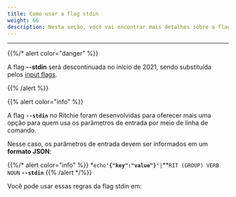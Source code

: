 ```yaml
---
title: Como usar a flag stdin
weight: 66
description: Nesta seção, você vai encontrar mais detalhes sobre a flag stdin.
---
```


---

{{%/* alert color="danger" %}}

A flag **--stdin** será descontinuada no início de 2021, sendo substituída pelos [input flags](../../como-usar-input-flags/).

{{% /alert %}}

{{% alert color="info" %}}

A flag **`--stdin`** no Ritchie foram desenvolvidas para oferecer mais uma opção para quem usa os parâmetros de entrada por meio de linha de comando.   
  
Nesse caso, os parâmetros de entrada devem ser informados em um **formato JSON**:  
  
{{%/* alert color="info" %}}
*`echo`**`'{"key":"value"}'`**`|`**`RIT (GROUP) VERB NOUN` **`--stdin`**
{{% /alert */%}}

Você pode usar essas regras da flag stdin em:
